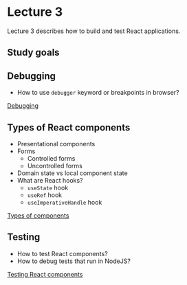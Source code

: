 # Lecture 3

Lecture 3 describes how to build and test React applications.

## Study goals

## Debugging

* How to use `debugger` keyword or breakpoints in browser?

[Debugging](./src/debugging/README.md)

## Types of React components

* Presentational components
* Forms
  * Controlled forms
  * Uncontrolled forms
* Domain state vs local component state
* What are React hooks?
  * `useState` hook
  * `useRef` hook
  * `useImperativeHandle` hook

[Types of components](./src/types_of_components/README.md)

## Testing

* How to test React components?
* How to debug tests that run in NodeJS?

[Testing React components](./test/README.md)
